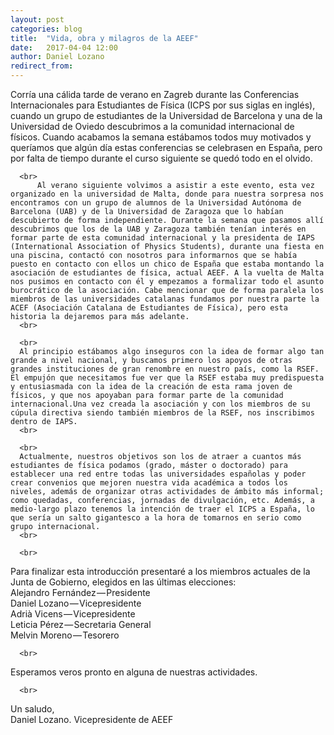 ```yaml
---
layout: post
categories: blog 
title:  "Vida, obra y milagros de la AEEF"
date:   2017-04-04 12:00
author: Daniel Lozano
redirect_from:
---
```


 <p>
          Corría una cálida tarde de verano en Zagreb durante las Conferencias Internacionales para Estudiantes de Física (ICPS por sus siglas en inglés), cuando un grupo de estudiantes de la Universidad de Barcelona y una de la Universidad de Oviedo descubrimos a la comunidad internacional de físicos. Cuando acabamos la semana estábamos todos muy motivados y queríamos que algún día estas conferencias se celebrasen en España, pero por falta de tiempo durante el curso siguiente se quedó todo en el olvido.
      <br>
      
      <br>
          Al verano siguiente volvimos a asistir a este evento, esta vez organizado en la universidad de Malta, donde para nuestra sorpresa nos encontramos con un grupo de alumnos de la Universidad Autónoma de Barcelona (UAB) y de la Universidad de Zaragoza que lo habían descubierto de forma independiente. Durante la semana que pasamos allí descubrimos que los de la UAB y Zaragoza también tenían interés en formar parte de esta comunidad internacional y la presidenta de IAPS (International Association of Physics Students), durante una fiesta en una piscina, contactó con nosotros para informarnos que se había puesto en contacto con ellos un chico de España que estaba montando la asociación de estudiantes de física, actual AEEF. A la vuelta de Malta nos pusimos en contacto con él y empezamos a formalizar todo el asunto burocrático de la asociación. Cabe mencionar que de forma paralela los miembros de las universidades catalanas fundamos por nuestra parte la ACEF (Asociación Catalana de Estudiantes de Física), pero esta historia la dejaremos para más adelante.
      <br>
      
      <br>
      Al principio estábamos algo inseguros con la idea de formar algo tan grande a nivel nacional, y buscamos primero los apoyos de otras grandes instituciones de gran renombre en nuestro país, como la RSEF. El empujón que necesitamos fue ver que la RSEF estaba muy predispuesta y entusiasmada con la idea de la creación de esta rama joven de físicos, y que nos apoyaban para formar parte de la comunidad internacional.Una vez creada la asociación y con los miembros de su cúpula directiva siendo también miembros de la RSEF, nos inscribimos dentro de IAPS.
      <br>
      
      <br>
      Actualmente, nuestros objetivos son los de atraer a cuantos más estudiantes de física podamos (grado, máster o doctorado) para establecer una red entre todas las universidades españolas y poder crear convenios que mejoren nuestra vida académica a todos los niveles, además de organizar otras actividades de ámbito más informal; como quedadas, conferencias, jornadas de divulgación, etc. Además, a medio-largo plazo tenemos la intención de traer el ICPS a España, lo que sería un salto gigantesco a la hora de tomarnos en serio como grupo internacional.
      <br>
      
      <br>
Para finalizar esta introducción presentaré a los miembros actuales de la Junta de Gobierno, elegidos en las últimas elecciones:
      <br>
Alejandro Fernández — Presidente
      <br>
Daniel Lozano — Vicepresidente
      <br>
Adrià Vicens — Vicepresidente
      <br>
Leticia Pérez — Secretaria General
      <br>
Melvin Moreno — Tesorero
      <br>
      
      <br>
Esperamos veros pronto en alguna de nuestras actividades.
      <br>
      
      <br>
Un saludo,
      <br>
Daniel Lozano. 
Vicepresidente de AEEF
      </p>

<!-- [Foto 1](/img/eventilocali/2017_SpritzFacili_06/1.jpg) -->
